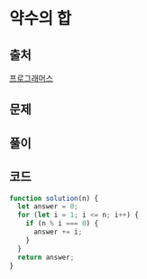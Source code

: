 # 약수의 합

## 출처

[프로그래머스](https://school.programmers.co.kr/learn/courses/30/lessons/12928)

## 문제

## 풀이

## 코드

```javascript
function solution(n) {
  let answer = 0;
  for (let i = 1; i <= n; i++) {
    if (n % i === 0) {
      answer += i;
    }
  }
  return answer;
}
```
